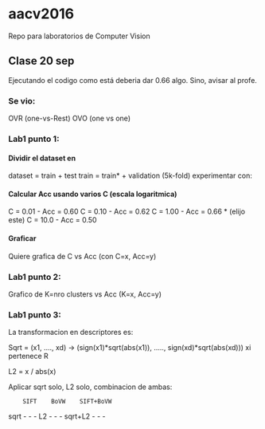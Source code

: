 # aacv2016
Repo para laboratorios de Computer Vision

## Clase 20 sep

Ejecutando el codigo como está deberia dar 0.66 algo. Sino, avisar al profe.

### Se vio:
OVR (one-vs-Rest)
OVO (one vs one)


### Lab1 punto 1:

#### Dividir el dataset en
dataset = train + test
train = train* + validation (5k-fold) experimentar con:

#### Calcular Acc usando varios C (escala logaritmica)
C = 0.01 - Acc = 0.60
C = 0.10 - Acc = 0.62
C = 1.00 - Acc = 0.66 * (elijo este)
C = 10.0 - Acc = 0.50

#### Graficar
Quiere grafica de C vs Acc (con C=x, Acc=y)


### Lab1 punto 2:

Grafico de K=nro clusters vs Acc (K=x, Acc=y)


### Lab1 punto 3:
La transformacion en descriptores es:

Sqrt = (x1, ...., xd) -> (sign(x1)*sqrt(abs(x1)), ....., sign(xd)*sqrt(abs(xd)))  xi pertenece R

L2 = x / abs(x)

Aplicar sqrt solo, L2 solo, combinacion de ambas:

        SIFT    BoVW    SIFT+BoVW
sqrt      -       -         -
L2        -       -         -
sqrt+L2   -       -         -

